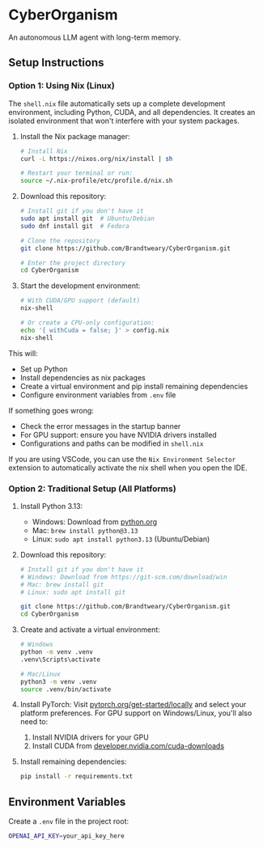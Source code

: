 # CyberOrganism

An autonomous LLM agent with long-term memory.

## Setup Instructions

### Option 1: Using Nix (Linux)

The `shell.nix` file automatically sets up a complete development environment, including Python, CUDA, and all dependencies. It creates an isolated environment that won't interfere with your system packages.

1. Install the Nix package manager:
   ```bash
   # Install Nix
   curl -L https://nixos.org/nix/install | sh
   
   # Restart your terminal or run:
   source ~/.nix-profile/etc/profile.d/nix.sh
   ```

2. Download this repository:
   ```bash
   # Install git if you don't have it
   sudo apt install git  # Ubuntu/Debian
   sudo dnf install git  # Fedora
   
   # Clone the repository
   git clone https://github.com/Brandtweary/CyberOrganism.git
   
   # Enter the project directory
   cd CyberOrganism
   ```

3. Start the development environment:
   ```bash
   # With CUDA/GPU support (default)
   nix-shell

   # Or create a CPU-only configuration:
   echo '{ withCuda = false; }' > config.nix
   nix-shell
   ```

This will:
- Set up Python
- Install dependencies as nix packages
- Create a virtual environment and pip install remaining dependencies
- Configure environment variables from `.env` file

If something goes wrong:
- Check the error messages in the startup banner
- For GPU support: ensure you have NVIDIA drivers installed
- Configurations and paths can be modified in `shell.nix`

If you are using VSCode, you can use the `Nix Environment Selector` extension to automatically activate the nix shell when you open the IDE. 

### Option 2: Traditional Setup (All Platforms)

1. Install Python 3.13:
   - Windows: Download from [python.org](https://www.python.org/downloads/)
   - Mac: `brew install python@3.13`
   - Linux: `sudo apt install python3.13` (Ubuntu/Debian)

2. Download this repository:
   ```bash
   # Install git if you don't have it
   # Windows: Download from https://git-scm.com/download/win
   # Mac: brew install git
   # Linux: sudo apt install git
   
   git clone https://github.com/Brandtweary/CyberOrganism.git
   cd CyberOrganism
   ```

3. Create and activate a virtual environment:
   ```bash
   # Windows
   python -m venv .venv
   .venv\Scripts\activate
   
   # Mac/Linux
   python3 -m venv .venv
   source .venv/bin/activate
   ```

4. Install PyTorch:
   Visit [pytorch.org/get-started/locally](https://pytorch.org/get-started/locally/) and select your platform preferences. For GPU support on Windows/Linux, you'll also need to:
   1. Install NVIDIA drivers for your GPU
   2. Install CUDA from [developer.nvidia.com/cuda-downloads](https://developer.nvidia.com/cuda-downloads)

5. Install remaining dependencies:
   ```bash
   pip install -r requirements.txt
   ```

## Environment Variables

Create a `.env` file in the project root:
```bash
OPENAI_API_KEY=your_api_key_here
```

